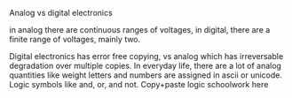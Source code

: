 Analog vs digital electronics

in analog there are continuous ranges of voltages, in digital, there are a finite range of voltages, mainly two.

Digital electronics has error free copying, vs analog which has irreversable degradation over multiple copies.
In everyday life, there are a lot of analog quantities like weight
letters and numbers are assigned in ascii or unicode.
Logic symbols like and, or, and not.
Copy+paste logic schoolwork here

